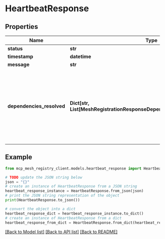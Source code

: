 # HeartbeatResponse


## Properties

Name | Type | Description | Notes
------------ | ------------- | ------------- | -------------
**status** | **str** |  | 
**timestamp** | **datetime** |  | 
**message** | **str** |  | 
**dependencies_resolved** | **Dict[str, List[MeshRegistrationResponseDependenciesResolvedValueInner]]** | Function name to array of resolved dependencies mapping. 🤖 AI CRITICAL: Python runtime uses this for dependency injection updates.  | [optional] 

## Example

```python
from mcp_mesh_registry_client.models.heartbeat_response import HeartbeatResponse

# TODO update the JSON string below
json = "{}"
# create an instance of HeartbeatResponse from a JSON string
heartbeat_response_instance = HeartbeatResponse.from_json(json)
# print the JSON string representation of the object
print(HeartbeatResponse.to_json())

# convert the object into a dict
heartbeat_response_dict = heartbeat_response_instance.to_dict()
# create an instance of HeartbeatResponse from a dict
heartbeat_response_from_dict = HeartbeatResponse.from_dict(heartbeat_response_dict)
```
[[Back to Model list]](../README.md#documentation-for-models) [[Back to API list]](../README.md#documentation-for-api-endpoints) [[Back to README]](../README.md)


